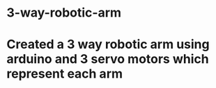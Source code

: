 # 3-way-robotic-arm
# Created a 3 way robotic arm using arduino and 3 servo motors which represent each arm
